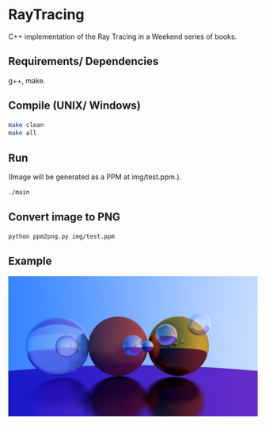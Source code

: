 # RayTracing
 C++ implementation of the Ray Tracing in a Weekend series of books.

 ## Requirements/ Dependencies
 g++, make.
 
 ## Compile (UNIX/ Windows)
```bash
make clean
make all
```

## Run
(Image will be generated as a PPM at img/test.ppm.).
```bash
./main
```

## Convert image to PNG
```bash
python ppm2png.py img/test.ppm
```

## Example
![Example of a rendered scene.](https://github.com/TheBanji/RayTracing/blob/main/img/raytracing2.png?raw=true)
